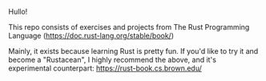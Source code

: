 Hullo!

This repo consists of exercises and projects from The Rust Programming Language (https://doc.rust-lang.org/stable/book/)

Mainly, it exists because learning Rust is pretty fun. If you'd like to try it and become a "Rustacean", I highly recommend the above, and it's experimental counterpart: https://rust-book.cs.brown.edu/
